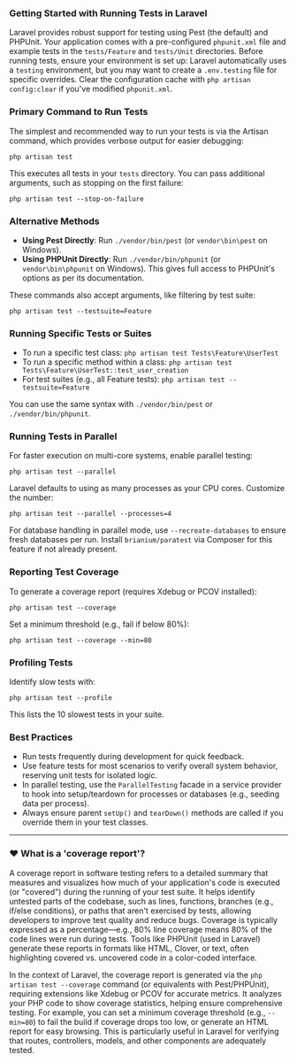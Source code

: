 ### Getting Started with Running Tests in Laravel

Laravel provides robust support for testing using Pest (the default) and PHPUnit. Your application comes with a pre-configured `phpunit.xml` file and example tests in the `tests/Feature` and `tests/Unit` directories. Before running tests, ensure your environment is set up: Laravel automatically uses a `testing` environment, but you may want to create a `.env.testing` file for specific overrides. Clear the configuration cache with `php artisan config:clear` if you've modified `phpunit.xml`.

### Primary Command to Run Tests
The simplest and recommended way to run your tests is via the Artisan command, which provides verbose output for easier debugging:

```
php artisan test
```

This executes all tests in your `tests` directory. You can pass additional arguments, such as stopping on the first failure:

```
php artisan test --stop-on-failure
```

### Alternative Methods
- **Using Pest Directly**: Run `./vendor/bin/pest` (or `vendor\bin\pest` on Windows).
- **Using PHPUnit Directly**: Run `./vendor/bin/phpunit` (or `vendor\bin\phpunit` on Windows). This gives full access to PHPUnit's options as per its documentation.

These commands also accept arguments, like filtering by test suite:

```
php artisan test --testsuite=Feature
```

### Running Specific Tests or Suites
- To run a specific test class: `php artisan test Tests\Feature\UserTest`
- To run a specific method within a class: `php artisan test Tests\Feature\UserTest::test_user_creation`
- For test suites (e.g., all Feature tests): `php artisan test --testsuite=Feature`

You can use the same syntax with `./vendor/bin/pest` or `./vendor/bin/phpunit`.

### Running Tests in Parallel
For faster execution on multi-core systems, enable parallel testing:

```
php artisan test --parallel
```

Laravel defaults to using as many processes as your CPU cores. Customize the number:

```
php artisan test --parallel --processes=4
```

For database handling in parallel mode, use `--recreate-databases` to ensure fresh databases per run. Install `brianium/paratest` via Composer for this feature if not already present.

### Reporting Test Coverage
To generate a coverage report (requires Xdebug or PCOV installed):

```
php artisan test --coverage
```

Set a minimum threshold (e.g., fail if below 80%):

```
php artisan test --coverage --min=80
```

### Profiling Tests
Identify slow tests with:

```
php artisan test --profile
```

This lists the 10 slowest tests in your suite.

### Best Practices
- Run tests frequently during development for quick feedback.
- Use feature tests for most scenarios to verify overall system behavior, reserving unit tests for isolated logic.
- In parallel testing, use the `ParallelTesting` facade in a service provider to hook into setup/teardown for processes or databases (e.g., seeding data per process).
- Always ensure parent `setUp()` and `tearDown()` methods are called if you override them in your test classes.

---
### ❤️ What is a 'coverage report'?


A coverage report in software testing refers to a detailed summary that measures and visualizes how much of your application's code is executed (or "covered") during the running of your test suite. It helps identify untested parts of the codebase, such as lines, functions, branches (e.g., if/else conditions), or paths that aren't exercised by tests, allowing developers to improve test quality and reduce bugs. Coverage is typically expressed as a percentage—e.g., 80% line coverage means 80% of the code lines were run during tests. Tools like PHPUnit (used in Laravel) generate these reports in formats like HTML, Clover, or text, often highlighting covered vs. uncovered code in a color-coded interface.

In the context of Laravel, the coverage report is generated via the `php artisan test --coverage` command (or equivalents with Pest/PHPUnit), requiring extensions like Xdebug or PCOV for accurate metrics. It analyzes your PHP code to show coverage statistics, helping ensure comprehensive testing. For example, you can set a minimum coverage threshold (e.g., `--min=80`) to fail the build if coverage drops too low, or generate an HTML report for easy browsing. This is particularly useful in Laravel for verifying that routes, controllers, models, and other components are adequately tested.


